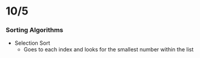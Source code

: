 # 10/5
### Sorting Algorithms
- Selection Sort
	- Goes to each index and looks for the smallest number within the list
